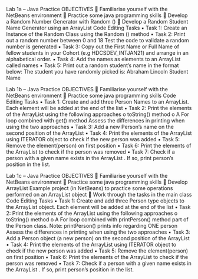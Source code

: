 Lab 1a – Java Practice
OBJECTIVES
 Familiarise yourself with the NetBeans environment
 Practice some java programming skills
 Develop a Random Number Generator with Random ()
 Develop a Random Student Name Generator using an ArrayList
Code Editing Tasks
▪ Task 1: Create an Instance of the Random Class using the Random () method
▪ Task 2: Print out a random number between 0 and 18
Test the code to validate a random number is generated
▪ Task 3: Copy out the First Name or Full Name of fellow students in your Cohort (e.g HDCSDEV_INTJAN21) and arrange in an alphabetical order.
▪ Task 4: Add the names as elements to an ArrayList called names
▪ Task 5: Print out a random student’s name in the format below:
The student you have randomly picked is: Abraham Lincoln
Student Name

Lab 1b – Java Practice
OBJECTIVES
 Familiarise yourself with the NetBeans environment
 Practice some java programming skills
Code Editing Tasks
▪ Task 1: Create and add three Person Names to an ArrayList. Each element will be added at the end of the list
▪ Task 2: Print the elements of the ArrayList using the following approaches
o toString() method
o A For loop combined with get() method
Assess the differences in printing when using the two approaches
▪ Task 3: Add a new Person’s name on the second position of the ArrayList
▪ Task 4: Print the elements of the ArrayList using ITERATOR object to check if the new person was added
▪ Task 5: Remove the element(person) on first position
▪ Task 6: Print the elements of the ArrayList to check if the person was removed
▪ Task 7: Check if a person with a given name exists in the ArrayList . If so, print person’s position in the list.

Lab 1c – Java Practice
OBJECTIVES
 Familiarise yourself with the NetBeans environment
 Practice some java programming skills
 Develop ArrayList Example project (in NetBeans) to practice some operations performed on an ArrayList object
 Work through the tasks in the main class
Code Editing Tasks
▪ Task 1: Create and add three Person type objects to the ArrayList object. Each element will be added at the end of the list
▪ Task 2: Print the elements of the ArrayList using the following approaches
o toString() method
o A For loop combined with printPerson() method part of the Person class.
Note: printPerson() prints info regarding ONE person
Assess the differences in printing when using the two approaches
▪ Task 3: Add a Person object (a new person) on the second position of the ArrayList
▪ Task 4: Print the elements of the ArrayList using ITERATOR object to check if the new person was added
▪ Task 5: Remove the element(person) on first position
▪ Task 6: Print the elements of the ArrayList to check if the person was removed
▪ Task 7: Check if a person with a given name exists in the ArrayList . If so, print person’s position in the list.
